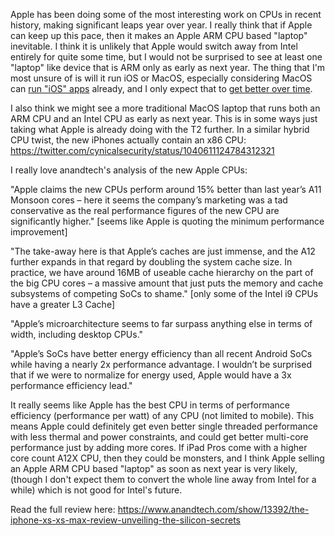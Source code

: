 
Apple has been doing some of the most interesting work on CPUs in recent history, making significant leaps year over year. I really think that if Apple can keep up this pace, then it makes an Apple ARM CPU based "laptop" inevitable. I think it is unlikely that Apple would switch away from Intel entirely for quite some time, but I would not be surprised to see at least one "laptop" like device that is ARM only as early as next year. The thing that I'm most unsure of is will it run iOS or MacOS, especially considering MacOS can [run "iOS" apps](https://twitter.com/stroughtonsmith/status/1047465790784585728) already, and I only expect that to [get better over time](https://twitter.com/stroughtonsmith/status/1044577455938437120).

I also think we might see a more traditional MacOS laptop that runs both an ARM CPU and an Intel CPU as early as next year. This is in some ways just taking what Apple is already doing with the T2 further. In a similar hybrid CPU twist, the new iPhones actually contain an x86 CPU: https://twitter.com/cynicalsecurity/status/1040611124784312321

I really love anandtech's analysis of the new Apple CPUs:

"Apple claims the new CPUs perform around 15% better than last year’s A11 Monsoon cores – here it seems the company’s marketing was a tad conservative as the real performance figures of the new CPU are significantly higher." [seems like Apple is quoting the minimum performance improvement]

"The take-away here is that Apple’s caches are just immense, and the A12 further expands in that regard by doubling the system cache size. In practice, we have around 16MB of useable cache hierarchy on the part of the big CPU cores – a massive amount that just puts the memory and cache subsystems of competing SoCs to shame." [only some of the Intel i9 CPUs have a greater L3 Cache]

"Apple’s microarchitecture seems to far surpass anything else in terms of width, including desktop CPUs."

"Apple’s SoCs have better energy efficiency than all recent Android SoCs while having a nearly 2x performance advantage. I wouldn’t be surprised that if we were to normalize for energy used, Apple would have a 3x performance efficiency lead."

It really seems like Apple has the best CPU in terms of performance efficiency (performance per watt) of any CPU (not limited to mobile). This means Apple could definitely get even better single threaded performance with less thermal and power constraints, and could get better multi-core performance just by adding more cores. If iPad Pros come with a higher core count A12X CPU, then they could be monsters, and I think Apple selling an Apple ARM CPU based "laptop" as soon as next year is very likely, (though I don't expect them to convert the whole line away from Intel for a while) which is not good for Intel's future.

Read the full review here: https://www.anandtech.com/show/13392/the-iphone-xs-xs-max-review-unveiling-the-silicon-secrets
